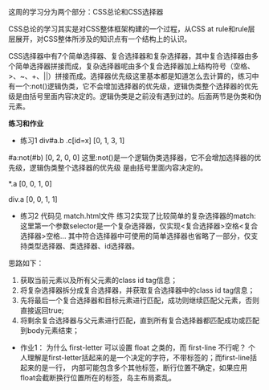 这周的学习分为两个部分：CSS总论和CSS选择器

CSS总论的学习其实是对CSS整体框架构建的一个过程，从CSS at rule和rule层层展开，对CSS整体所涉及的知识点有一个结构上的认识。

CSS选择器中有7个简单选择器、复合选择器和复杂选择器，其中复合选择器由多个简单选择器拼接而成，复杂选择器呢由多个复合选择器加上结构符号（空格、>、~、+、||）拼接而成。选择器优先级这里基本都是知道怎么去计算的，练习中有一个:not()逻辑伪类，它不会增加选择器的优先级，逻辑伪类整个选择器的优先级是由括号里面内容决定的。逻辑伪类是之前没有遇到过的。后面两节是伪类和伪元素。

**练习和作业**

* 练习1
div#a.b .c[id=x]
[0, 1, 3, 1] 

#a:not(#b)
[0, 2, 0, 0]
这里:not()是一个逻辑伪类选择器，它不会增加选择器的优先级，逻辑伪类整个选择器的优先级
是由括号里面内容决定的。

*.a
[0, 0, 1, 0]

div.a
[0, 0, 1, 1]

* 练习2
代码见 match.html文件
练习2实现了比较简单的复杂选择器的match:
这里第一个参数selector是一个复杂选择器，仅实现<复合选择器>空格<复合选择器>空格...
其中符合选择器中可使用的简单选择器也省略了一部分，仅支持类型选择器、类选择器、id选择器。

思路如下：
1. 获取当前元素以及所有父元素的class id tag信息；
2. 将复杂选择器拆分成复合选择器，并获取复合选择器中的class id tag信息；
3. 先将最后一个复合选择器和目标元素进行匹配，成功则继续匹配父元素，否则直接返回true;
4. 将剩余复合选择器与父元素进行匹配，直到所有复合选择器都匹配成功或匹配到body元素结束；

* 作业1：
为什么 first-letter 可以设置 float 之类的，而 first-line 不行呢？
个人理解是first-letter括起来的是一个决定的字符，不带标签的；而first-line括起来的是一行，
内部可能包含多个其他标签，断行位置不确定，如果应用float会截断换行位置所在的标签，岛主布局紊乱。
